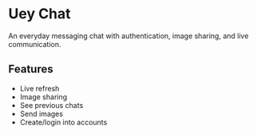 
# Uey Chat

An everyday messaging chat with authentication, image sharing, and live communication.


## Features

- Live refresh
- Image sharing
- See previous chats
- Send images
- Create/login into accounts

